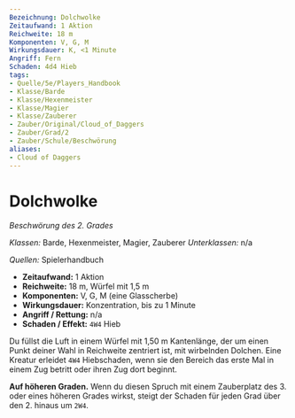 ```yaml
---
Bezeichnung: Dolchwolke
Zeitaufwand: 1 Aktion
Reichweite: 18 m
Komponenten: V, G, M
Wirkungsdauer: K, <1 Minute
Angriff: Fern
Schaden: 4d4 Hieb
tags: 
- Quelle/5e/Players_Handbook
- Klasse/Barde
- Klasse/Hexenmeister
- Klasse/Magier
- Klasse/Zauberer
- Zauber/Original/Cloud_of_Daggers
- Zauber/Grad/2
- Zauber/Schule/Beschwörung
aliases: 
- Cloud of Daggers
---
```

# Dolchwolke
_Beschwörung des 2. Grades_

_Klassen:_ Barde, Hexenmeister, Magier, Zauberer
_Unterklassen:_ n/a

_Quellen:_ Spielerhandbuch

*   **Zeitaufwand:** 1 Aktion
*   **Reichweite:** 18 m, Würfel mit 1,5 m
*   **Komponenten:** V, G, M (eine Glasscherbe)
*   **Wirkungsdauer:** Konzentration, bis zu 1 Minute
*   **Angriff / Rettung:** n/a
*  **Schaden / Effekt:** `4W4` Hieb

Du füllst die Luft in einem Würfel mit 1,50 m Kantenlänge, der um einen Punkt deiner Wahl in Reichweite zentriert ist, mit wirbelnden Dolchen. Eine Kreatur erleidet `4W4` Hiebschaden, wenn sie den Bereich das erste Mal in einem Zug betritt oder ihren Zug dort beginnt.

**Auf höheren Graden.** Wenn du diesen Spruch mit einem Zauberplatz des 3. oder eines höheren Grades wirkst, steigt der Schaden für jeden Grad über den 2. hinaus um `2W4`.
